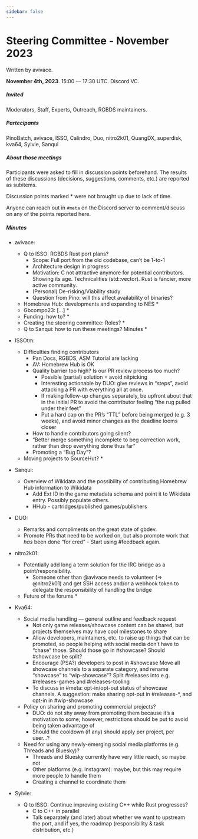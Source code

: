 ```yaml
---
sidebar: false
---
```


# Steering Committee - November 2023

Written by avivace.

**November 4th, 2023**. 15:00 — 17:30 UTC. Discord VC.

##### Invited

Moderators, Staff, Experts, Outreach, RGBDS maintainers.

##### Partecipants

PinoBatch, avivace, ISSO, Calindro, Duo, nitro2k01, QuangDX, superdisk, kva64, Sylvie, Sanqui


##### About those meetings

Participants were asked to fill in discussion points beforehand. The results of these discussions (decisions, suggestions, comments, etc.) are reported as subitems.

Discussion points marked \* were not brought up due to lack of time.

Anyone can reach out in `#meta` on the Discord server to comment/discuss on any of the points reported here.

##### Minutes

-   avivace:

    -   Q to ISSO: RGBDS Rust port plans?
        -   Scope: Full port from the old codebase, can’t be 1-to-1
        -   Architecture design in progress
        -   Motivation: C not attractive anymore for potential contributors. Showing its age. Technicalities (std::vector). Rust is fancier, more active community.
        -   (Personal) De-risking/Viability study
        -   Question from Pino: will this affect availability of binaries?
    -   Homebrew Hub: developments and expanding to NES \*
    -   Gbcompo23: \[...\] \*
    -   Funding: how to? \*
    -   Creating the steering committee: Roles? \*
    -   Q to Sanqui: how to run these meetings? Minutes \*

-   ISSOtm:

    -   Difficulties finding contributors
        -   Pan Docs, RGBDS, ASM Tutorial are lacking
        -   AV: Homebrew Hub is OK
        -   Quality barrier too high? Is our PR review process too much?
            -   Possible (partial) solution = avoid nitpicking
            -   Interesting actionable by DUO: give reviews in “steps”, avoid attacking a PR with everything all at once.
            -   If making follow-up changes separately, be upfront about that in the initial PR to avoid the contributor feeling “the rug pulled under their feet”
            -   Put a hard cap on the PR’s “TTL” before being merged (e.g. 3 weeks), and avoid minor changes as the deadline looms closer
        -   How to handle contributors going silent?
        -   “Better merge something incomplete to beg correction work, rather than drop everything done thus far”
        -   Promoting a “Bug Day”?
    -   Moving projects to SourceHut? \*

-   Sanqui:

    -   Overview of Wikidata and the possibility of contributing Homebrew Hub information to Wikidata
        -   Add Ext ID in the game metadata schema and point it to Wikidata entry. Possibly populate others.
        -   HHub - cartridges/published games/publishers

-   DUO:

    -   Remarks and compliments on the great state of gbdev.
    -   Promote PRs that need to be worked on, but also promote work that _has_ been done “for cred” - Start using #feedback again.

-   nitro2k01:

    -   Potentially add long a term solution for the IRC bridge as a point/responsibility.
        -   Someone other than @avivace needs to volunteer (=> @nitro2k01) and get SSH access and/or a webhook token to delegate the responsibility of handling the bridge
    -   Future of the forums \*

-   Kva64:

    -   Social media handling — general outline and feedback request
        -   Not only game releases/showcase content can be shared, but projects themselves may have cool milestones to share
        -   Allow developers, maintainers, etc. to raise up things that can be promoted, so people helping with social media don’t have to “chase” those. Should those go in #showcase? Should #showcase be split?
        -   Encourage (PSA?) developers to post in #showcase
            Move all showcase channels to a separate category, and rename “showcase” to “wip-showcase”?
            Split #releases into e.g. #releases-games and #releases-tooling
        -   To discuss in #meta: opt-in/opt-out status of showcase channels. A suggestion: make sharing opt-out in #releases-\*, and opt-in in #wip-showcase
    -   Policy on sharing and promoting commercial projects?
        -   DUO: do not shy away from promoting them because it’s a motivation to some; however, restrictions should be put to avoid being taken advantage of
        -   Should the cooldown (if any) should apply per project, per user...?
    -   Need for using any newly-emerging social media platforms (e.g. Threads and Bluesky)?
        -   Threads and Bluesky currently have very little reach, so maybe not
        -   Other platforms (e.g. Instagram): maybe, but this may require more people to handle them
        -   Creating a channel to coordinate them

-   Sylvie:
    -   Q to ISSO: Continue improving existing C++ while Rust progresses?
        -   C to C++ in parallel
        -   Talk separately (and later) about whether we want to upstream the port, and if yes, the roadmap (responsibility & task distribution, etc.)


